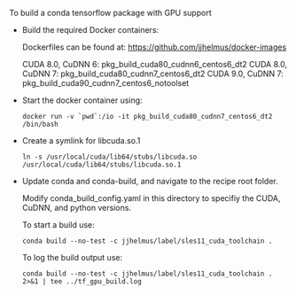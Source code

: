 To build a conda tensorflow package with GPU support

* Build the required Docker containers:

    Dockerfiles can be found at: https://github.com/jjhelmus/docker-images

    CUDA 8.0, CuDNN 6: pkg_build_cuda80_cudnn6_centos6_dt2
    CUDA 8.0, CuDNN 7: pkg_build_cuda80_cudnn7_centos6_dt2
    CUDA 9.0, CuDNN 7: pkg_build_cuda90_cudnn7_centos6_notoolset

* Start the docker container using:

    ```
    docker run -v `pwd`:/io -it pkg_build_cuda80_cudnn7_centos6_dt2 /bin/bash
    ```

* Create a symlink for libcuda.so.1

    ```
    ln -s /usr/local/cuda/lib64/stubs/libcuda.so /usr/local/cuda/lib64/stubs/libcuda.so.1
    ```

* Update conda and conda-build, and navigate to the recipe root folder.

    Modify conda_build_config.yaml in this directory to specifiy the
    CUDA, CuDNN, and python versions.

    To start a build use:

    ```
    conda build --no-test -c jjhelmus/label/sles11_cuda_toolchain .
    ```

    To log the build output use:
    ```
    conda build --no-test -c jjhelmus/label/sles11_cuda_toolchain .  2>&1 | tee ../tf_gpu_build.log
    ```
